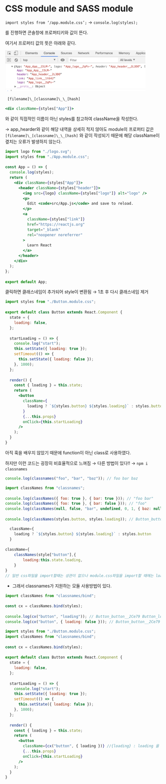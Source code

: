 # CSS module and SASS module

`import styles from ‘/app.module.css’;` → `console.log(styles);`

를 진행하면 콘솔창에 프로퍼티키와 값이 뜬다.

여기서 프로퍼티 값의 뜻은 아래와 같다.

![Untitled](img/0225Img7.png)

```jsx
 [filename]\_[classname]\_\_[hash]
```

```jsx
<div className={styles["App"]}>
```

와 같이 직접적인 이름이 아닌 styles를 참고하여 className을 작성한다.

→ app_hearder와 같이 해당 내역을 상세히 적지 않아도 module의 프로퍼티 값은 `[filename]\_[classname]\_\_[hash]` 와 같이 작성되기 때문에 해당 className이 곂치는 오류가 발생하지 않는다.

```jsx
import logo from "./logo.svg";
import styles from "./App.module.css";

const App = () => {
  console.log(styles);
  return (
    <div className={styles["App"]}>
      <header className={styles["header"]}>
        <img src={logo} className={styles["logo"]} alt="logo" />
        <p>
          Edit <code>src/App.js</code> and save to reload.
        </p>
        <a
          className={styles["link"]}
          href="https://reactjs.org"
          target="_blank"
          rel="noopener noreferrer"
        >
          Learn React
        </a>
      </header>
    </div>
  );
};

export default App;
```

클릭하면 클래스네임이 추가되어 style이 변환됨 → 1초 후 다시 클래스네임 제거

```jsx
import styles from "./Button.module.css";

export default class Button extends React.Component {
  state = {
    loading: false,
  };

  startLoading = () => {
    console.log("start");
    this.setState({ loading: true });
    setTimeout(() => {
      this.setState({ loading: false });
    }, 1000);
  };

  render() {
    const { loading } = this.state;
    return (
      <button
        className={
          loading ? `${styles.button} ${styles.loading}` : styles.button
        }
        {...this.props}
        onClick={this.startLoading}
      />
    );
  }
}
```

아직 훅을 배우지 않았기 때문에 function이 아닌 class로 사용하였다.

하지만 이런 코드는 굉장히 비효율적으로 느껴짐 → 다른 방법이 있다!! → `npm i classnames`

```jsx
console.log(classnames("foo", "bar", "baz")); // foo bar baz
```

```jsx
import classNames from "classnames";

console.log(classNames({ foo: true }, { bar: true })); // "foo bar"
console.log(classNames({ foo: true }, { bar: false })); // "foo"
console.log(classNames(null, false, "bar", undefined, 0, 1, { baz: null }, "")); // "bar 1" 거짓인 값은 표시되지 않는다!!!

console.log(classNames(styles.button, styles.loading)); // Button_button__2Ce79 Button_loading__XEngF
```

```jsx
  className={
    loading ? `${styles.button} ${styles.loading}` : styles.button
  }

className={
	classNames(style["button"],{
		loading:this.state.loading,
	}
}
// 일반 css파일을 import할때는 상관이 없으나 module.css파일을 import할 때에는 loading 자체가 cclassName이 되어 버리기 때문에 위 방법은 사용할 수 없다!!
```

- 그래서 classnames가 지원하는 모듈 사용방법이 있다.

```jsx
import classNames from "classnames/bind";

const cx = classNames.bind(styles);

console.log(cx("button", "loading")); // Button_button__2Ce79 Button_loading__XEngF
console.log(cx("button", { loading: false })); // Button_button__2Ce79
```

```jsx
import styles from "./Button.module.css";
import classNames from "classnames/bind";

const cx = classNames.bind(styles);

export default class Button extends React.Component {
  state = {
    loading: false,
  };

  startLoading = () => {
    console.log("start");
    this.setState({ loading: true });
    setTimeout(() => {
      this.setState({ loading: false });
    }, 1000);
  };

  render() {
    const { loading } = this.state;
    return (
      <button
        className={cx("button", { loading })} //{loading} : loading 을 작성해야 하는데 js문법에서 동일한 문구는 굳이 작성하지 않아도 되기 떄문에 loading하나만 작성함!!
        {...this.props}
        onClick={this.startLoading}
      />
    );
  }
}
```
